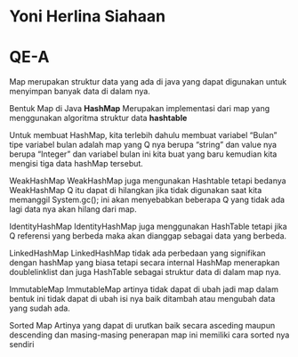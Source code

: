 # Yoni Herlina Siahaan

# QE-A

Map merupakan struktur data yang ada di java yang dapat digunakan untuk menyimpan banyak data di dalam nya. 

Bentuk Map di Java
**HashMap**
Merupakan implementasi dari map yang menggunakan algoritma struktur data **hashtable**

Untuk membuat HashMap, kita terlebih dahulu membuat variabel “Bulan” tipe variabel bulan adalah map yang Q nya berupa “string” dan value nya berupa “Integer” dan variabel bulan ini kita buat yang baru kemudian kita mengisi tiga data hashMap tersebut.

WeakHashMap
WeakHashMap juga mengunakan Hashtable tetapi bedanya WeakHashMap Q itu dapat di hilangkan jika tidak digunakan saat kita memanggil System.gc(); ini akan menyebabkan beberapa Q yang tidak ada lagi data nya akan hilang dari map.

IdentityHashMap
IdentityHashMap juga menggunakan HashTable tetapi jika Q referensi yang berbeda maka akan dianggap sebagai data yang berbeda.

LinkedHashMap
LinkedHashMap tidak ada perbedaan yang signifikan dengan hashMap yang biasa tetapi secara internal HashMap menerapkan doublelinklist dan juga HashTable sebagai struktur data di dalam map nya.

ImmutableMap
ImmutableMap artinya tidak dapat di ubah jadi map dalam bentuk ini tidak dapat di ubah isi nya baik ditambah atau mengubah data yang sudah ada.

Sorted Map
Artinya yang dapat di urutkan baik secara asceding maupun descending dan masing-masing penerapan map ini memiliki cara sorted nya sendiri 

